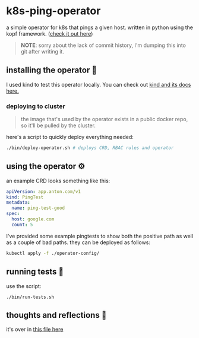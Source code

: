 # k8s-ping-operator
a simple operator for k8s that pings a given host. 
written in python using the kopf framework. ([check it out here]("https://github.com/nolar/kopf"))

> **NOTE**: sorry about the lack of commit history, I'm dumping this into git after writing it. 

## installing the operator 🚀
I used kind to test this operator locally. You can check out [kind and its docs here.](https://kind.sigs.k8s.io)

### deploying to cluster
> the image that's used by the operator exists in a public docker repo, so it'll be pulled by the cluster.

here's a script to quickly deploy everything needed:
```sh
./bin/deploy-operator.sh # deploys CRD, RBAC rules and operator
```

## using the operator ⚙️

an example CRD looks something like this:
```yaml
apiVersion: app.anton.com/v1
kind: PingTest
metadata:
  name: ping-test-good
spec:
  host: google.com
  count: 5
```

I've provided some example pingtests to show both the positive path as well as a couple of bad paths. they can be deployed as follows:

```sh
kubectl apply -f ./operator-config/
```

## running tests 🧪
use the script:
```
./bin/run-tests.sh
```

## thoughts and reflections 💭
it's over in [this file here](dev-reflections.md)